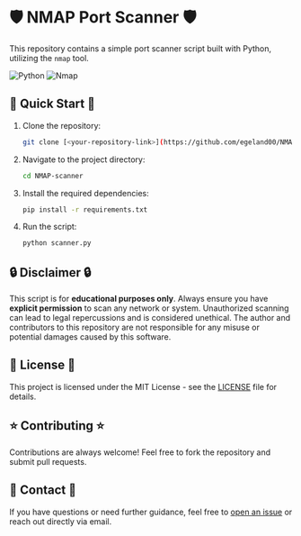 # 🛡️ NMAP Port Scanner 🛡️

This repository contains a simple port scanner script built with Python, utilizing the `nmap` tool.

![Python](https://img.shields.io/badge/-Python-3776AB?style=flat-square&logo=python&logoColor=white)
![Nmap](https://img.shields.io/badge/-Nmap-000000?style=flat-square)

## 🚀 Quick Start 🚀

1. Clone the repository:
    ```bash
    git clone [<your-repository-link>](https://github.com/egeland00/NMAP-scanner.git)
    ```

2. Navigate to the project directory:
    ```bash
    cd NMAP-scanner
    ```

3. Install the required dependencies:
    ```bash
    pip install -r requirements.txt
    ```

4. Run the script:
    ```bash
    python scanner.py
    ```

## 🔒 Disclaimer 🔒

This script is for **educational purposes only**. Always ensure you have **explicit permission** to scan any network or system. Unauthorized scanning can lead to legal repercussions and is considered unethical. The author and contributors to this repository are not responsible for any misuse or potential damages caused by this software.

## 📘 License 📘

This project is licensed under the MIT License - see the [LICENSE](LICENSE) file for details.

## ⭐ Contributing ⭐

Contributions are always welcome! Feel free to fork the repository and submit pull requests.

## 📧 Contact 📧

If you have questions or need further guidance, feel free to [open an issue](https://github.com/egeland00/NMAP-scanner/issues/new) or reach out directly via email.
